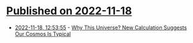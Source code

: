 # [Published on 2022-11-18](index.md)

* [2022-11-18, 12:53:55](https://news.ycombinator.com/item?id=33653890) - [Why This Universe? New Calculation Suggests Our Cosmos Is Typical](https://www.quantamagazine.org/why-this-universe-new-calculation-suggests-our-cosmos-is-typical-20221117/)
